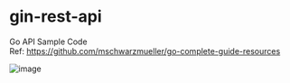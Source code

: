 # gin-rest-api
Go API Sample Code    
Ref: https://github.com/mschwarzmueller/go-complete-guide-resources   

![image](https://github.com/user-attachments/assets/d8a870d6-7dae-4382-85cd-3b29fe7ff070)
